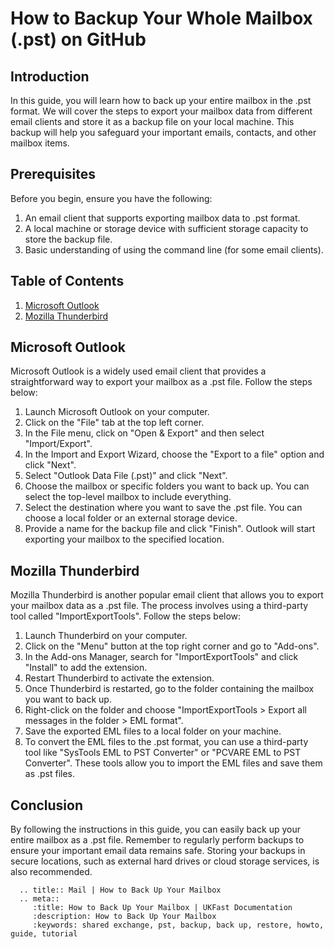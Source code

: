 # How to Backup Your Whole Mailbox (.pst) on GitHub

## Introduction
In this guide, you will learn how to back up your entire mailbox in the .pst format. We will cover the steps to export your mailbox data from different email clients and store it as a backup file on your local machine. This backup will help you safeguard your important emails, contacts, and other mailbox items.

## Prerequisites
Before you begin, ensure you have the following:

1. An email client that supports exporting mailbox data to .pst format.
2. A local machine or storage device with sufficient storage capacity to store the backup file.
3. Basic understanding of using the command line (for some email clients).

## Table of Contents
1. [Microsoft Outlook](#microsoft-outlook)
2. [Mozilla Thunderbird](#mozilla-thunderbird)

## Microsoft Outlook
Microsoft Outlook is a widely used email client that provides a straightforward way to export your mailbox as a .pst file. Follow the steps below:

1. Launch Microsoft Outlook on your computer.
2. Click on the "File" tab at the top left corner.
3. In the File menu, click on "Open & Export" and then select "Import/Export".
4. In the Import and Export Wizard, choose the "Export to a file" option and click "Next".
5. Select "Outlook Data File (.pst)" and click "Next".
6. Choose the mailbox or specific folders you want to back up. You can select the top-level mailbox to include everything.
7. Select the destination where you want to save the .pst file. You can choose a local folder or an external storage device.
8. Provide a name for the backup file and click "Finish". Outlook will start exporting your mailbox to the specified location.

## Mozilla Thunderbird
Mozilla Thunderbird is another popular email client that allows you to export your mailbox data as a .pst file. The process involves using a third-party tool called "ImportExportTools". Follow the steps below:

1. Launch Thunderbird on your computer.
2. Click on the "Menu" button at the top right corner and go to "Add-ons".
3. In the Add-ons Manager, search for "ImportExportTools" and click "Install" to add the extension.
4. Restart Thunderbird to activate the extension.
5. Once Thunderbird is restarted, go to the folder containing the mailbox you want to back up.
6. Right-click on the folder and choose "ImportExportTools > Export all messages in the folder > EML format".
7. Save the exported EML files to a local folder on your machine.
8. To convert the EML files to the .pst format, you can use a third-party tool like "SysTools EML to PST Converter" or "PCVARE EML to PST Converter". These tools allow you to import the EML files and save them as .pst files.

## Conclusion
By following the instructions in this guide, you can easily back up your entire mailbox as a .pst file. Remember to regularly perform backups to ensure your important email data remains safe. Storing your backups in secure locations, such as external hard drives or cloud storage services, is also recommended.

```eval_rst
  .. title:: Mail | How to Back Up Your Mailbox
  .. meta::
     :title: How to Back Up Your Mailbox | UKFast Documentation
     :description: How to Back Up Your Mailbox
     :keywords: shared exchange, pst, backup, back up, restore, howto, guide, tutorial
```